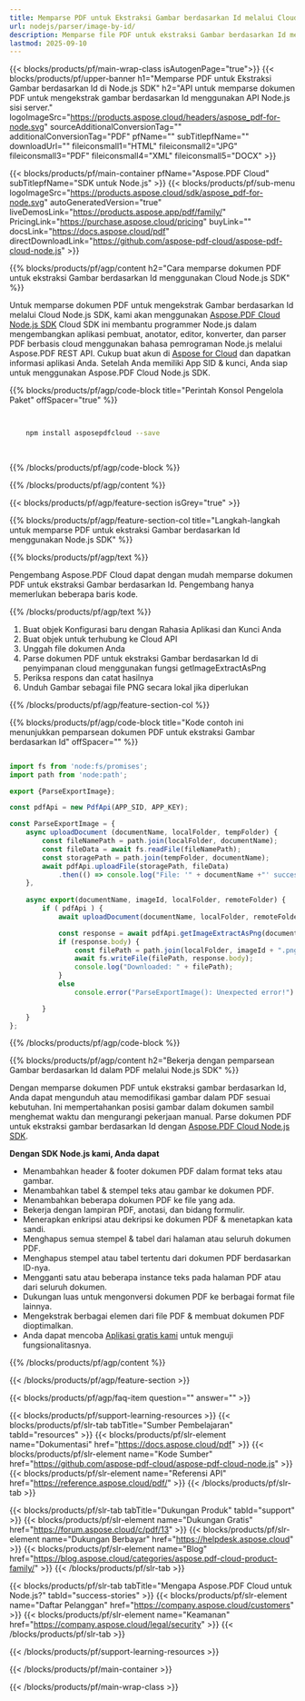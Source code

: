 ```yaml
---
title: Memparse PDF untuk Ekstraksi Gambar berdasarkan Id melalui Cloud Node.js SDK
url: nodejs/parser/image-by-id/
description: Memparse file PDF untuk ekstraksi Gambar berdasarkan Id menggunakan Aspose.PDF Cloud SDK untuk Node.js. Tingkatkan keterlihatan dan pengindeksan.
lastmod: 2025-09-10
---
```


{{< blocks/products/pf/main-wrap-class isAutogenPage="true">}}
{{< blocks/products/pf/upper-banner h1="Memparse PDF untuk Ekstraksi Gambar berdasarkan Id di Node.js SDK" h2="API untuk memparse dokumen PDF untuk mengekstrak gambar berdasarkan Id menggunakan API Node.js sisi server." logoImageSrc="https://products.aspose.cloud/headers/aspose_pdf-for-node.svg" sourceAdditionalConversionTag="" additionalConversionTag="PDF" pfName="" subTitlepfName="" downloadUrl="" fileiconsmall1="HTML" fileiconsmall2="JPG" fileiconsmall3="PDF" fileiconsmall4="XML" fileiconsmall5="DOCX" >}}

{{< blocks/products/pf/main-container pfName="Aspose.PDF Cloud" subTitlepfName="SDK untuk Node.js" >}}
{{< blocks/products/pf/sub-menu logoImageSrc="https://products.aspose.cloud/sdk/aspose_pdf-for-node.svg"
autoGeneratedVersion="true"
liveDemosLink="https://products.aspose.app/pdf/family/" PricingLink="https://purchase.aspose.cloud/pricing" buyLink="" docsLink="https://docs.aspose.cloud/pdf"  directDownloadLink="https://github.com/aspose-pdf-cloud/aspose-pdf-cloud-node.js" >}}

{{% blocks/products/pf/agp/content h2="Cara memparse dokumen PDF untuk ekstraksi Gambar berdasarkan Id menggunakan Cloud Node.js SDK" %}}

Untuk memparse dokumen PDF untuk mengekstrak Gambar berdasarkan Id melalui Cloud Node.js SDK, kami akan menggunakan
[Aspose.PDF Cloud Node.js SDK](https://products.aspose.cloud/pdf/nodejs/)
Cloud SDK ini membantu programmer Node.js dalam mengembangkan aplikasi pembuat, anotator, editor, konverter, dan parser PDF berbasis cloud menggunakan bahasa pemrograman Node.js melalui Aspose.PDF REST API. Cukup buat akun di [Aspose for Cloud](https://dashboard.aspose.cloud/#/apps) dan dapatkan informasi aplikasi Anda. Setelah Anda memiliki App SID & kunci, Anda siap untuk menggunakan Aspose.PDF Cloud Node.js SDK.

{{% blocks/products/pf/agp/code-block title="Perintah Konsol Pengelola Paket" offSpacer="true" %}}

```bash

     
    npm install asposepdfcloud --save
     
     

```

{{% /blocks/products/pf/agp/code-block %}}

{{% /blocks/products/pf/agp/content %}}

{{< blocks/products/pf/agp/feature-section isGrey="true" >}}

{{% blocks/products/pf/agp/feature-section-col title="Langkah-langkah untuk memparse PDF untuk ekstraksi Gambar berdasarkan Id menggunakan Node.js SDK" %}}

{{% blocks/products/pf/agp/text %}}

Pengembang Aspose.PDF Cloud dapat dengan mudah memparse dokumen PDF untuk ekstraksi Gambar berdasarkan Id. Pengembang hanya memerlukan beberapa baris kode.

{{% /blocks/products/pf/agp/text %}}

1. Buat objek Konfigurasi baru dengan Rahasia Aplikasi dan Kunci Anda
1. Buat objek untuk terhubung ke Cloud API
1. Unggah file dokumen Anda
1. Parse dokumen PDF untuk ekstraksi Gambar berdasarkan Id di penyimpanan cloud menggunakan fungsi getImageExtractAsPng
1. Periksa respons dan catat hasilnya
1. Unduh Gambar sebagai file PNG secara lokal jika diperlukan

{{% /blocks/products/pf/agp/feature-section-col %}}

{{% blocks/products/pf/agp/code-block title="Kode contoh ini menunjukkan pemparsean dokumen PDF untuk ekstraksi Gambar berdasarkan Id" offSpacer="" %}}

```js

import fs from 'node:fs/promises';
import path from 'node:path';

export {ParseExportImage};

const pdfApi = new PdfApi(APP_SID, APP_KEY);

const ParseExportImage = {
    async uploadDocument (documentName, localFolder, tempFolder) {
        const fileNamePath = path.join(localFolder, documentName);
        const fileData = await fs.readFile(fileNamePath);
        const storagePath = path.join(tempFolder, documentName);
        await pdfApi.uploadFile(storagePath, fileData)
            .then(() => console.log("File: '" + documentName +"' successfully uploaded."));
    },
    
    async export(documentName, imageId, localFolder, remoteFolder) {
        if ( pdfApi ) {
            await uploadDocument(documentName, localFolder, remoteFolder);

            const response = await pdfApi.getImageExtractAsPng(documentName, imageId, null, null, null, remoteFolder);
            if (response.body) {
            	const filePath = path.join(localFolder, imageId + ".png");
             	await fs.writeFile(filePath, response.body);
             	console.log("Downloaded: " + filePath);
            }
            else
                console.error("ParseExportImage(): Unexpected error!") 

        }
    }
};

```

{{% /blocks/products/pf/agp/code-block %}}

{{% blocks/products/pf/agp/content h2="Bekerja dengan pemparsean Gambar berdasarkan Id dalam PDF melalui Node.js SDK" %}}

Dengan memparse dokumen PDF untuk ekstraksi gambar berdasarkan Id, Anda dapat mengunduh atau memodifikasi gambar dalam PDF sesuai kebutuhan. Ini mempertahankan posisi gambar dalam dokumen sambil menghemat waktu dan mengurangi pekerjaan manual.
Parse dokumen PDF untuk ekstraksi gambar berdasarkan Id dengan [Aspose.PDF Cloud Node.js SDK](https://products.aspose.cloud/pdf/nodejs/).

**Dengan SDK Node.js kami, Anda dapat**

+ Menambahkan header & footer dokumen PDF dalam format teks atau gambar.
+ Menambahkan tabel & stempel teks atau gambar ke dokumen PDF.
+ Menambahkan beberapa dokumen PDF ke file yang ada.
+ Bekerja dengan lampiran PDF, anotasi, dan bidang formulir.
+ Menerapkan enkripsi atau dekripsi ke dokumen PDF & menetapkan kata sandi.
+ Menghapus semua stempel & tabel dari halaman atau seluruh dokumen PDF.
+ Menghapus stempel atau tabel tertentu dari dokumen PDF berdasarkan ID-nya.
+ Mengganti satu atau beberapa instance teks pada halaman PDF atau dari seluruh dokumen.
+ Dukungan luas untuk mengonversi dokumen PDF ke berbagai format file lainnya.
+ Mengekstrak berbagai elemen dari file PDF & membuat dokumen PDF dioptimalkan.
+ Anda dapat mencoba [Aplikasi gratis kami](https://products.aspose.app/pdf/) untuk menguji fungsionalitasnya.

{{% /blocks/products/pf/agp/content %}}

{{< /blocks/products/pf/agp/feature-section >}}

{{< blocks/products/pf/agp/faq-item question="" answer="" >}}

{{< blocks/products/pf/support-learning-resources >}}
{{< blocks/products/pf/slr-tab tabTitle="Sumber Pembelajaran" tabId="resources" >}}
{{< blocks/products/pf/slr-element name="Dokumentasi" href="https://docs.aspose.cloud/pdf" >}}
{{< blocks/products/pf/slr-element name="Kode Sumber" href="https://github.com/aspose-pdf-cloud/aspose-pdf-cloud-node.js" >}}
{{< blocks/products/pf/slr-element name="Referensi API" href="https://reference.aspose.cloud/pdf/" >}}
{{< /blocks/products/pf/slr-tab >}}

{{< blocks/products/pf/slr-tab tabTitle="Dukungan Produk" tabId="support" >}}
{{< blocks/products/pf/slr-element name="Dukungan Gratis" href="https://forum.aspose.cloud/c/pdf/13" >}}
{{< blocks/products/pf/slr-element name="Dukungan Berbayar" href="https://helpdesk.aspose.cloud" >}}
{{< blocks/products/pf/slr-element name="Blog" href="https://blog.aspose.cloud/categories/aspose.pdf-cloud-product-family/" >}}
{{< /blocks/products/pf/slr-tab >}}

{{< blocks/products/pf/slr-tab tabTitle="Mengapa Aspose.PDF Cloud untuk Node.js?" tabId="success-stories" >}}
{{< blocks/products/pf/slr-element name="Daftar Pelanggan" href="https://company.aspose.cloud/customers" >}}
{{< blocks/products/pf/slr-element name="Keamanan" href="https://company.aspose.cloud/legal/security" >}}
{{< /blocks/products/pf/slr-tab >}}

{{< /blocks/products/pf/support-learning-resources >}}

{{< /blocks/products/pf/main-container >}}

{{< /blocks/products/pf/main-wrap-class >}}


